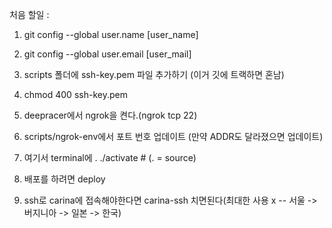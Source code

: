 <!-- #!/bin/bash

if [ "$0" == "$BASH_SOURCE" ]; then
    echo "이 스크립트는 실행이 아닌 소스로 사용되어야 합니다."
    echo "사용법: source $0"
    exit 1
fi-->

<!-- ->
## PS1 환경 변수를 변경함으로써 activated가 앞에 나오게끔 변경
## (activated) ubuntu@ip-172-31-41-14:~/carina$
export PS1="(activated) \[\e[1;32m\]\u\[\e[m\]@\[\e[1;34m\]\h\[\e[m\]:\[\e[1;36m\]\w\[\e[m\]\$ " -->

<!--cd `dirname $BASH_SOURCE`
ROOT_DIR=`pwd`

export PATH=$ROOT_DIR/scripts:$PATH
## sourcing 함으로써 scripts 폴더 내부 파일을 자동으로 실행하게끔 해준다.-->

처음 할일 :
1. git config --global user.name [user_name]
1. git config --global user.email [user_mail]

1. scripts 폴더에 ssh-key.pem 파일 추가하기 (이거 깃에 트랙하면 혼남)
1. chmod 400 ssh-key.pem
1. deepracer에서 ngrok을 켠다.(ngrok tcp 22)
1. scripts/ngrok-env에서 포트 번호 업데이트 (만약 ADDR도 달라졌으면 업데이트)
1. 여기서 terminal에 . ./activate # (. = source)
1. 배포를 하려면 deploy
1. ssh로 carina에 접속해야한다면 carina-ssh 치면된다(최대한 사용 x -- 서울 -> 버지니아 -> 일본 -> 한국)
